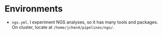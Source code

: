 # Environments

* `ngs.yml`. I experiment NGS analyses, so it has many tools and packages. On cluster, locate at `/home/jchen4/pipelines/ngs/`.